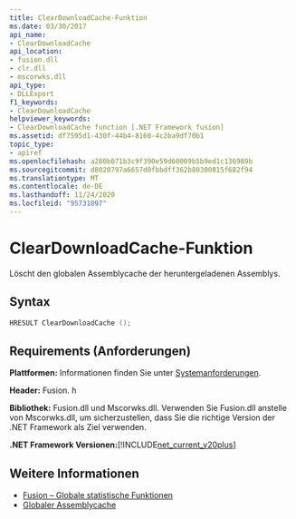 ```yaml
---
title: ClearDownloadCache-Funktion
ms.date: 03/30/2017
api_name:
- ClearDownloadCache
api_location:
- fusion.dll
- clr.dll
- mscorwks.dll
api_type:
- DLLExport
f1_keywords:
- ClearDownloadCache
helpviewer_keywords:
- ClearDownloadCache function [.NET Framework fusion]
ms.assetid: df7595d1-430f-44b4-8160-4c2ba9df70b1
topic_type:
- apiref
ms.openlocfilehash: a280b071b3c9f390e59d60009b5b9ed1c136989b
ms.sourcegitcommit: d8020797a6657d0fbbdff362b80300815f682f94
ms.translationtype: MT
ms.contentlocale: de-DE
ms.lasthandoff: 11/24/2020
ms.locfileid: "95731097"
---
```

# <a name="cleardownloadcache-function"></a>ClearDownloadCache-Funktion

Löscht den globalen Assemblycache der heruntergeladenen Assemblys.  
  
## <a name="syntax"></a>Syntax  
  
```cpp  
HRESULT ClearDownloadCache ();  
```  
  
## <a name="requirements"></a>Requirements (Anforderungen)  

 **Plattformen:** Informationen finden Sie unter [Systemanforderungen](../../get-started/system-requirements.md).  
  
 **Header:** Fusion. h  
  
 **Bibliothek:** Fusion.dll und Mscorwks.dll. Verwenden Sie Fusion.dll anstelle von Mscorwks.dll, um sicherzustellen, dass Sie die richtige Version der .NET Framework als Ziel verwenden.  
  
 **.NET Framework Versionen:**[!INCLUDE[net_current_v20plus](../../../../includes/net-current-v20plus-md.md)]  
  
## <a name="see-also"></a>Weitere Informationen

- [Fusion – Globale statistische Funktionen](fusion-global-static-functions.md)
- [Globaler Assemblycache](../../app-domains/gac.md)
